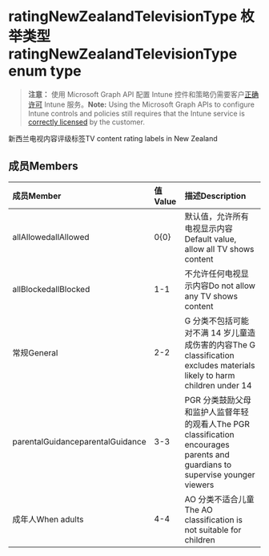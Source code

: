 # <a name="ratingnewzealandtelevisiontype-enum-type"></a><span data-ttu-id="740b6-101">ratingNewZealandTelevisionType 枚举类型</span><span class="sxs-lookup"><span data-stu-id="740b6-101">ratingNewZealandTelevisionType enum type</span></span>

> <span data-ttu-id="740b6-102">**注意：** 使用 Microsoft Graph API 配置 Intune 控件和策略仍需要客户[正确许可](https://go.microsoft.com/fwlink/?linkid=839381) Intune 服务。</span><span class="sxs-lookup"><span data-stu-id="740b6-102">**Note:** Using the Microsoft Graph APIs to configure Intune controls and policies still requires that the Intune service is [correctly licensed](https://go.microsoft.com/fwlink/?linkid=839381) by the customer.</span></span>

<span data-ttu-id="740b6-103">新西兰电视内容评级标签</span><span class="sxs-lookup"><span data-stu-id="740b6-103">TV content rating labels in New Zealand</span></span>
## <a name="members"></a><span data-ttu-id="740b6-104">成员</span><span class="sxs-lookup"><span data-stu-id="740b6-104">Members</span></span>
|<span data-ttu-id="740b6-105">成员</span><span class="sxs-lookup"><span data-stu-id="740b6-105">Member</span></span>|<span data-ttu-id="740b6-106">值</span><span class="sxs-lookup"><span data-stu-id="740b6-106">Value</span></span>|<span data-ttu-id="740b6-107">描述</span><span class="sxs-lookup"><span data-stu-id="740b6-107">Description</span></span>|
|:---|:---|:---|
|<span data-ttu-id="740b6-108">allAllowed</span><span class="sxs-lookup"><span data-stu-id="740b6-108">allAllowed</span></span>|<span data-ttu-id="740b6-109">0</span><span class="sxs-lookup"><span data-stu-id="740b6-109">{0}</span></span>|<span data-ttu-id="740b6-110">默认值，允许所有电视显示内容</span><span class="sxs-lookup"><span data-stu-id="740b6-110">Default value, allow all TV shows content</span></span>|
|<span data-ttu-id="740b6-111">allBlocked</span><span class="sxs-lookup"><span data-stu-id="740b6-111">allBlocked</span></span>|<span data-ttu-id="740b6-112">1</span><span class="sxs-lookup"><span data-stu-id="740b6-112">-1</span></span>|<span data-ttu-id="740b6-113">不允许任何电视显示内容</span><span class="sxs-lookup"><span data-stu-id="740b6-113">Do not allow any TV shows content</span></span>|
|<span data-ttu-id="740b6-114">常规</span><span class="sxs-lookup"><span data-stu-id="740b6-114">General</span></span>|<span data-ttu-id="740b6-115">2</span><span class="sxs-lookup"><span data-stu-id="740b6-115">-2</span></span>|<span data-ttu-id="740b6-116">G 分类不包括可能对不满 14 岁儿童造成伤害的内容</span><span class="sxs-lookup"><span data-stu-id="740b6-116">The G classification excludes materials likely to harm children under 14</span></span>|
|<span data-ttu-id="740b6-117">parentalGuidance</span><span class="sxs-lookup"><span data-stu-id="740b6-117">parentalGuidance</span></span>|<span data-ttu-id="740b6-118">3</span><span class="sxs-lookup"><span data-stu-id="740b6-118">-3</span></span>|<span data-ttu-id="740b6-119">PGR 分类鼓励父母和监护人监督年轻的观看人</span><span class="sxs-lookup"><span data-stu-id="740b6-119">The PGR classification encourages parents and guardians to supervise younger viewers</span></span>|
|<span data-ttu-id="740b6-120">成年人</span><span class="sxs-lookup"><span data-stu-id="740b6-120">When adults</span></span>|<span data-ttu-id="740b6-121">4</span><span class="sxs-lookup"><span data-stu-id="740b6-121">-4</span></span>|<span data-ttu-id="740b6-122">AO 分类不适合儿童</span><span class="sxs-lookup"><span data-stu-id="740b6-122">The AO classification is not suitable for children</span></span>|



